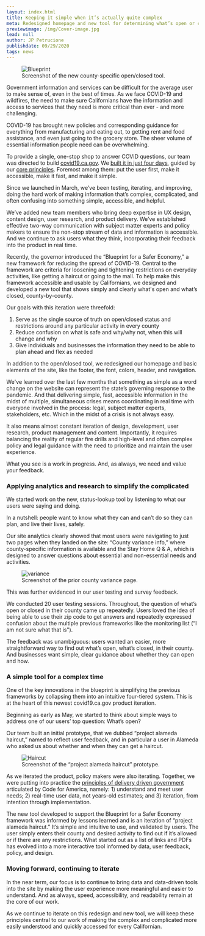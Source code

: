 ```yaml
---
layout: index.html
title: Keeping it simple when it’s actually quite complex
meta: Redesigned homepage and new tool for determining what’s open or closed.
previewimage: /img/Cover-image.jpg
lead: null
author: JP Petrucione
publishdate: 09/29/2020
tags: news
---
```

<figure class="figure"><img src="/img/Cover-image.jpg" alt="Blueprint"><figcaption class="figure-caption">Screenshot of the new county-specific open/closed tool.</figcaption></figure>

Government information and services can be difficult for the average user to make sense of, even in the best of times. As we face COVID-19 and wildfires, the need to make sure Californians have the information and access to services that they need is more critical than ever - and more challenging.

COVID-19 has brought new policies and corresponding guidance for everything from manufacturing and eating out, to getting rent and food assistance, and even just going to the grocery store. The sheer volume of essential information people need can be overwhelming.

To provide a single, one-stop shop to answer COVID questions, our team was directed to build [covid19.ca.gov](https://covid19.ca.gov/). We [built it in just four days](https://news.alpha.ca.gov/prioritizing-users-in-a-crisis-building-covid19-ca-gov/), guided by our [core principles](https://handbook.alpha.ca.gov/en/latest/design-principles/). Foremost among them: put the user first, make it accessible, make it fast, and make it simple.

Since we launched in March, we’ve been testing, iterating, and improving, doing the hard work of making information that’s complex, complicated, and often confusing into something simple, accessible, and helpful.

We’ve added new team members who bring deep expertise in UX design, content design, user research, and product delivery. We’ve established effective two-way communication with subject matter experts and policy makers to ensure the non-stop stream of data and information is accessible. And we continue to ask users what they think, incorporating their feedback into the product in real time.

Recently, the governor introduced the “Blueprint for a Safer Economy,” a new framework for reducing the spread of COVID-19. Central to the framework are criteria for loosening and tightening restrictions on everyday activities, like getting a haircut or going to the mall. To help make this framework accessible and usable by Californians, we designed and developed a new tool that shows simply and clearly what's open and what’s closed, county-by-county.

Our goals with this iteration were threefold:

1.  Serve as the single source of truth on open/closed status and restrictions around any particular activity in every county
2.  Reduce confusion on what is safe and why/why not, when this will change and why
3.  Give individuals and businesses the information they need to be able to plan ahead and flex as needed

In addition to the open/closed tool, we redesigned our homepage and basic elements of the site, like the footer, the font, colors, header, and navigation.

We've learned over the last few months that something as simple as a word change on the website can represent the state’s governing response to the pandemic. And that delivering simple, fast, accessible information in the midst of multiple, simultaneous crises means coordinating in real time with everyone involved in the process: legal, subject matter experts, stakeholders, etc. Which in the midst of a crisis is not always easy.

It also means almost constant iteration of design, development, user research, product management and content. Importantly, it requires balancing the reality of regular fire drills and high-level and often complex policy and legal guidance with the need to prioritize and maintain the user experience.

What you see is a work in progress. And, as always, we need and value your feedback.

  

### Applying analytics and research to simplify the complicated

We started work on the new, status-lookup tool by listening to what our users were saying and doing.

In a nutshell: people want to know what they can and can’t do so they can plan, and live their lives, safely.

Our site analytics clearly showed that most users were navigating to just two pages when they landed on the site: “County variance info,” where county-specific information is available and the Stay Home Q & A, which is designed to answer questions about essential and non-essential needs and activities.

<figure class="figure"><img src="/img/County-variance.png" class="img-fluid" alt="variance"><figcaption class="figure-caption">Screenshot of the prior county variance page.</figcaption></figure>

  

This was further evidenced in our user testing and survey feedback.

We conducted 20 user testing sessions. Throughout, the question of what’s open or closed in their county came up repeatedly. Users loved the idea of being able to use their zip code to get answers and repeatedly expressed confusion about the multiple previous frameworks like the monitoring list (“I am not sure what that is").

The feedback was unambiguous: users wanted an easier, more straightforward way to find out what’s open, what’s closed, in their county. And businesses want simple, clear guidance about whether they can open and how.

  

### A simple tool for a complex time

One of the key innovations in the blueprint is simplifying the previous frameworks by collapsing them into an intuitive four-tiered system. This is at the heart of this newest covid19.ca.gov product iteration.

Beginning as early as May, we started to think about simple ways to address one of our users’ top question: What’s open?

Our team built an initial prototype, that we dubbed “project alameda haircut,” named to reflect user feedback, and in particular a user in Alameda who asked us about whether and when they can get a haircut.

<figure class="figure"><img src="/img/Project-Alameda-Haircut.png" class="“img-fluid" alt="Haircut"><figcaption class="figure-caption">Screenshot of the “project alameda haircut” prototype.</figcaption></figure>

  

As we iterated the product, policy makers were also iterating. Together, we were putting into practice the [principles of delivery driven government](https://www.codeforamerica.org/deliverydriven) articulated by Code for America, namely: 1) understand and meet user needs; 2) real-time user data, not years-old estimates; and 3) iteration, from intention through implementation.

The new tool developed to support the Blueprint for a Safer Economy framework was informed by lessons learned and is an iteration of “project alameda haircut.” It’s simple and intuitive to use, and validated by users. The user simply enters their county and desired activity to find out if it’s allowed or if there are any restrictions. What started out as a list of links and PDFs has evolved into a more interactive tool informed by data, user feedback, policy, and design.

  

### Moving forward, continuing to iterate

In the near term, our focus is to continue to bring data and data-driven tools into the site by making the user experience more meaningful and easier to understand. And as always, speed, accessibility, and readability remain at the core of our work.

As we continue to iterate on this redesign and new tool, we will keep these principles central to our work of making the complex and complicated more easily understood and quickly accessed for every Californian.
